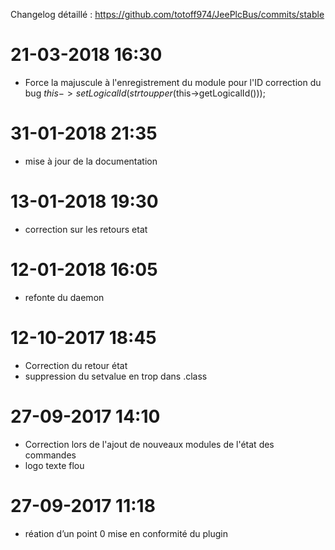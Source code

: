 Changelog détaillé :
<https://github.com/totoff974/JeePlcBus/commits/stable>

21-03-2018 16:30
===

-   Force la majuscule à l'enregistrement du module pour l'ID correction du bug 
    $this->setLogicalId(strtoupper($this->getLogicalId()));
    
31-01-2018 21:35
===

-   mise à jour de la documentation

13-01-2018 19:30
===

-   correction sur les retours etat

12-01-2018 16:05
===

-   refonte du daemon

12-10-2017 18:45
===

-   Correction du retour état
-	suppression du setvalue en trop dans .class

27-09-2017 14:10
===

-   Correction lors de l'ajout de nouveaux modules de l'état des commandes
-	logo texte flou

27-09-2017 11:18
===

-   réation d’un point 0 mise en conformité du plugin
